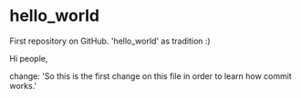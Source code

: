 # hello_world
First repository on GitHub. 'hello_world' as tradition :)

Hi people,

change:
'So this is the first change on this file in order to learn how commit works.'

